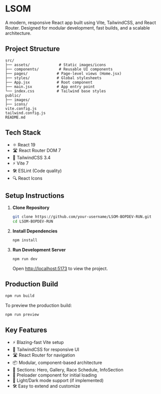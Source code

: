 # LSOM

A modern, responsive React app built using Vite, TailwindCSS, and React Router. Designed for modular development, fast builds, and a scalable architecture.

## Project Structure

```
src/
├── assets/             # Static images/icons
├── components/         # Reusable UI components
├── pages/             # Page-level views (Home.jsx)
├── styles/            # Global stylesheets
├── App.jsx            # Root component
├── main.jsx           # App entry point
└── index.css          # Tailwind base styles
public/
├── images/
├── icons/
vite.config.js
tailwind.config.js
README.md
```

## Tech Stack

- ⚛️ React 19
- 🛣️ React Router DOM 7
- 🎨 TailwindCSS 3.4
- ⚡ Vite 7
- 🛠️ ESLint (Code quality)
- 🔍 React Icons

## Setup Instructions

1. **Clone Repository**
   ```bash
   git clone https://github.com/your-username/LSOM-BOPDEV-RUN.git
   cd LSOM-BOPDEV-RUN
   ```
2. **Install Dependencies**
   ```bash
   npm install
   ```
3. **Run Development Server**
   ```bash
   npm run dev
   ```
   Open [http://localhost:5173](http://localhost:5173) to view the project.

## Production Build

```bash
npm run build
```
To preview the production build:

```bash
npm run preview
```

## Key Features

- ⚡ Blazing-fast Vite setup
- 🎨 TailwindCSS for responsive UI
- 🛣️ React Router for navigation
- 📦 Modular, component-based architecture
- 🏁 Sections: Hero, Gallery, Race Schedule, InfoSection
- 🚀 Preloader component for initial loading
- 🌙 Light/Dark mode support (if implemented)
- 🛠️ Easy to extend and customize
